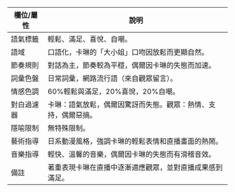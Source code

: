 | 欄位/屬性 | 說明 |
|---|---|
| 語氣標籤 | 輕鬆、滿足、喜悅、自嘲。 |
| 語域 | 口語化，卡琳的「大小姐」口吻因放鬆而更顯自然。 |
| 節奏規則 | 對話為主，節奏較為平穩，偶爾因卡琳的失態而加速。 |
| 詞彙色盤 | 日常詞彙，網路流行語（來自觀眾留言）。 |
| 情感色調 | 60%輕鬆與滿足，20%喜悅，20%自嘲。 |
| 對白過濾器 | 卡琳：語氣放鬆，偶爾因驚訝而失態。觀眾：熱情、支持，偶爾惡搞。 |
| 隱喻限制 | 無特殊限制。 |
| 藝術指導 | 日系動漫風格，強調卡琳的輕鬆表情和直播畫面的熱鬧。 |
| 音樂指導 | 輕快、溫馨的音樂，偶爾因卡琳的失態而有滑稽音效。 |
| 備註 | 著重表現卡琳在直播中逐漸適應觀眾，並對直播成果感到滿足。 |
